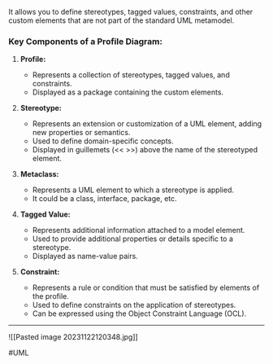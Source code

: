 It allows you to define stereotypes, tagged values, constraints, and other custom elements that are not part of the standard UML metamodel.

### Key Components of a Profile Diagram:

1. **Profile:**
    
    - Represents a collection of stereotypes, tagged values, and constraints.
    - Displayed as a package containing the custom elements.
2. **Stereotype:**
    
    - Represents an extension or customization of a UML element, adding new properties or semantics.
    - Used to define domain-specific concepts.
    - Displayed in guillemets (<< >>) above the name of the stereotyped element.
3. **Metaclass:**
    
    - Represents a UML element to which a stereotype is applied.
    - It could be a class, interface, package, etc.
4. **Tagged Value:**
    
    - Represents additional information attached to a model element.
    - Used to provide additional properties or details specific to a stereotype.
    - Displayed as name-value pairs.
5. **Constraint:**
    
    - Represents a rule or condition that must be satisfied by elements of the profile.
    - Used to define constraints on the application of stereotypes.
    - Can be expressed using the Object Constraint Language (OCL).

---
![[Pasted image 20231122120348.jpg]]


#UML